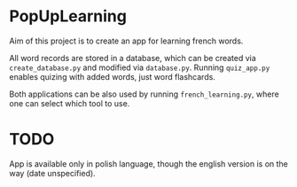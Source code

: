 # PopUpLearning

Aim of this project is to create an app for learning french words.

All word records are stored in a database, which can be created via ```create_database.py``` and modified via ```database.py```. Running ```quiz_app.py``` enables quizing with added words, just word flashcards.

Both applications can be also used by running ```french_learning.py```, where one can select which tool to use.

# TODO

App is available only in polish language, though the english version is on the way (date unspecified).
